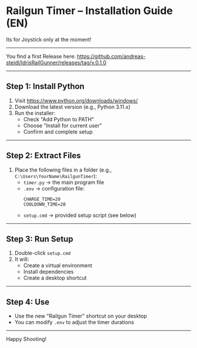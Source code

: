 
# Railgun Timer – Installation Guide (EN)    #

Its for Joystick only at the moment!

---

You find a first Release here: https://github.com/andreas-steidl/IdrisRailGunner/releases/tag/v.0.1.0

---
## Step 1: Install Python

1. Visit https://www.python.org/downloads/windows/
2. Download the latest version (e.g., Python 3.11.x)
3. Run the installer:
   - Check "Add Python to PATH"
   - Choose "Install for current user"
   - Confirm and complete setup

---

## Step 2: Extract Files

1. Place the following files in a folder (e.g., `C:\Users\YourName\RailgunTimer`):
   - `timer.py` → the main program file
   - `.env`     → configuration file:
     ```env
     CHARGE_TIME=20
     COOLDOWN_TIME=20
     ```
   - `setup.cmd` → provided setup script (see below)

---

## Step 3: Run Setup

1. Double-click `setup.cmd`
2. It will:
   - Create a virtual environment
   - Install dependencies
   - Create a desktop shortcut

---

## Step 4: Use

- Use the new "Railgun Timer" shortcut on your desktop
- You can modify `.env` to adjust the timer durations

---

Happy Shooting!
